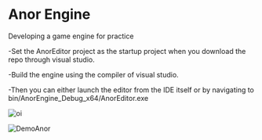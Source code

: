 # Anor Engine
Developing a game engine for practice

-Set the AnorEditor project as the startup project when you download the repo through visual studio.

-Build the engine using the compiler of visual studio.

-Then you can either launch the editor from the IDE itself or by navigating to bin/AnorEngine_Debug_x64/AnorEditor.exe

![oi](https://user-images.githubusercontent.com/61450895/132106632-60b128bc-784f-4437-9ac5-e181afff35c0.PNG)

![DemoAnor](https://user-images.githubusercontent.com/61450895/133001809-3e4a24d7-b364-4122-955b-3ebe90702d87.PNG)

